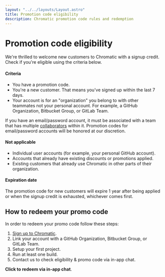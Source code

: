 ```yaml
---
layout: "../../layouts/Layout.astro"
title: Promotion code eligibility
description: Chromatic promotion code rules and redemption
---
```


# Promotion code eligibility

We're thrilled to welcome new customers to Chromatic with a signup credit. Check if you're eligible using the criteria below.

#### Criteria

- You have a promotion code.
- You're a new customer. That means you've signed up within the last 7 days.
- Your account is for an "organization" you belong to with other teammates not your personal account. For example, a GitHub Organization, Bitbucket Group, or GitLab Team.

<div class="aside">

If you have an email/password account, it must be associated with a team that has multiple [collaborators](/docs/collaborators) within it. Promotion codes for email/password accounts will be honored at our discretion.

</div>

#### Not applicable

- Individual user accounts (for example, your personal GitHub account).
- Accounts that already have existing discounts or promotions applied.
- Existing customers that already use Chromatic in other parts of their organization.

#### Expiration date

The promotion code for new customers will expire 1 year after being applied or when the signup credit is exhausted, whichever comes first.

## How to redeem your promo code

In order to redeem your promo code follow these steps:

1. [Sign up to Chromatic](/start?startWithSignup=true).
2. Link your account with a GitHub Organization, Bitbucket Group, or GitLab Team.
3. Setup your first project.
4. Run at least one build.
5. Contact us to check eligibility & promo code via in-app chat.

<a class="intercom-promotion-code-qualification-bot"><b>Click to redeem via in-app chat</b></a>.
